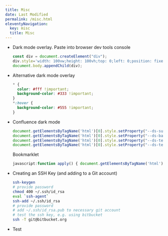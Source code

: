 ```yaml
---
title: Misc
date: Last Modified 
permalink: /misc.html
eleventyNavigation:
  key: misc
  title: Misc
---
```


* Dark mode overlay. Paste into browser dev tools console
  ```js
  const div = document.createElement("div");
  div.style='width: 100vw;height: 100vh;top: 0;left: 0;position: fixed;pointer-events: none;background: rgba(0,0,0,0.45);'
  document.body.appendChild(div);
  ```

* Alternative dark mode overlay
  ```css
  * {
    color: #fff !important;
    background-color: #333 !important;
  }
  *:hover {
    background-color: #555 !important;
  }
  ```
* Confluence dark mode
  ```js
  document.getElementsByTagName('html')[0].style.setProperty("--ds-surface", "#222");
  document.getElementsByTagName('html')[0].style.setProperty("--ds-background-neutral", "#111");
  document.getElementsByTagName('html')[0].style.setProperty("--ds-text", "#FFF");
  document.getElementsByTagName('html')[0].style.setProperty("--ds-text-subtle", "#AAF");
  ```
  Bookmarklet
  ```js
  javascript:function apply() { document.getElementsByTagName('html')[0].style.setProperty("--ds-surface", "#222"); document.getElementsByTagName('html')[0].style.setProperty("--ds-background-neutral", "#111"); document.getElementsByTagName('html')[0].style.setProperty("--ds-text", "#FFF"); document.getElementsByTagName('html')[0].style.setProperty("--ds-text-subtle", "#AAF"); } apply();
  ```

* Creating an SSH Key (and adding to a Git account)
  ```bash
  ssh-keygen
  # provide password
  chmod 400 ~/.ssh/id_rsa
  eval `ssh-agent`
  ssh-add ~/.ssh/id_rsa
  # provide password
  # add ~/.ssh/id_rsa.pub to necessary git account
  # test the ssh key, e.g. using bitbucket
  ssh -T git@bitbucket.org
  ```

* Test
